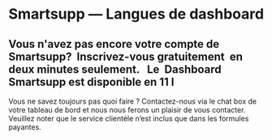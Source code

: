 # Smartsupp — Langues de dashboard
## Vous n'avez pas encore votre compte de Smartsupp?  Inscrivez-vous gratuitement  en deux minutes seulement.   Le  Dashboard Smartsupp est disponible en 11 l
Vous ne savez toujours pas quoi faire ? Contactez-nous via le chat box de votre tableau de bord et nous nous ferons un plaisir de vous contacter. Veuillez noter que le service clientèle n’est inclus que dans les formules payantes.

